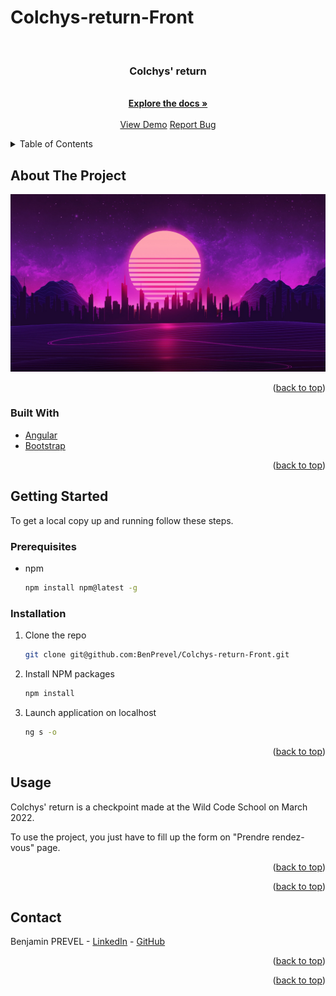 # Colchys-return-Front
<div id="top"></div>

<!-- PROJECT LOGO -->
<br />
<div align="center">
<h3 align="center">Colchys' return</h3>
  <p align="center">
    <br />
    <a href="https://github.com/BenPrevel/Colchys-return-Front"><strong>Explore the docs »</strong></a>
    <br />
    <br />
    <a href="https://github.com/BenPrevel/Colchys-return-Front">View Demo</a>
    <a href="https://github.com/BenPrevel/Colchys-return-Front/issues">Report Bug</a>
  </p>
</div>

<!-- TABLE OF CONTENTS -->
<details>
  <summary>Table of Contents</summary>
  <ol>
    <li>
      <a href="#about-the-project">About The Project</a>
      <ul>
        <li><a href="#built-with">Built With</a></li>
      </ul>
    </li>
    <li>
      <a href="#getting-started">Getting Started</a>
      <ul>
        <li><a href="#prerequisites">Prerequisites</a></li>
        <li><a href="#installation">Installation</a></li>
      </ul>
    </li>
    <li><a href="#usage">Usage</a></li>
        <li><a href="#contact">Contact</a></li>
      

  </ol>
</details>

<!-- ABOUT THE PROJECT -->

## About The Project

<img src="colchys-return/src/assets/img/nightcity.jpg" alt="screenshot" >

<p align="right">(<a href="#top">back to top</a>)</p>

### Built With

- [Angular](https://angular.io/)
- [Bootstrap](https://getbootstrap.com)

<p align="right">(<a href="#top">back to top</a>)</p>

<!-- GETTING STARTED -->

## Getting Started

To get a local copy up and running follow these steps.

### Prerequisites

- npm
  ```sh
  npm install npm@latest -g
  ```

### Installation

1. Clone the repo
   ```sh
   git clone git@github.com:BenPrevel/Colchys-return-Front.git
   ```
2. Install NPM packages
   ```sh
   npm install
   ```
3. Launch application on localhost

   ```sh
   ng s -o
   ```

<p align="right">(<a href="#top">back to top</a>)</p>

<!-- USAGE EXAMPLES -->

## Usage

Colchys' return is a checkpoint made at the Wild Code School on March 2022.

To use the project, you just have to fill up the form on "Prendre rendez-vous" page.

<p align="right">(<a href="#top">back to top</a>)</p>

<p align="right">(<a href="#top">back to top</a>)</p>

<!-- CONTACT -->

## Contact

Benjamin PREVEL - [LinkedIn](https://www.linkedin.com/in/benjaminprevel/) - [GitHub](https://github.com/BenPrevel)<br>

<p align="right">(<a href="#top">back to top</a>)</p>

<p align="right">(<a href="#top">back to top</a>)</p>

[product-screenshot]: colchys-return/src/assets/img/nightcity.jpg

